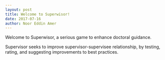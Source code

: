```yaml
---
layout: post
title: Welcome to Superwisor!
date: 2017-07-16
author: Noor Eddin Amer
---
```


Welcome to Superwisor, a serious game to enhance doctoral guidance. 

Supervisor seeks to improve supervisor-supervisee relationship, by testing, rating, and suggesting improvements to best practices.
